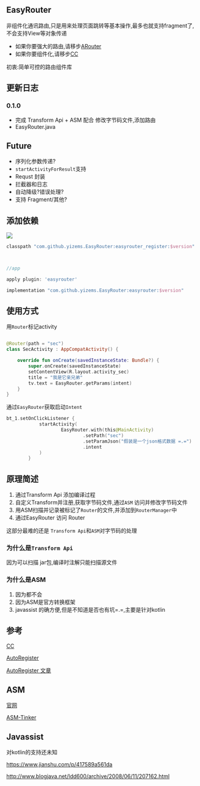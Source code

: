 

## EasyRouter

非组件化通讯路由,只是用来处理页面跳转等基本操作,最多也就支持fragment了,不会支持View等对象传递

- 如果你要强大的路由,请移步[ARouter](https://github.com/alibaba/ARouter)
- 如果你要组件化,请移步[CC](https://github.com/luckybilly/CC)

初衷:简单可控的路由组件库

## 更新日志


### 0.1.0

- 完成 Transform Api + ASM 配合 修改字节码文件,添加路由
- EasyRouter.java


## Future

- 序列化参数传递?
- `startActivityForResult`支持
- Requst 封装
- 拦截器和日志
- 自动降级?错误处理?
- 支持 Fragment/其他?

## 添加依赖

[![](https://jitpack.io/v/yizems/EasyRouter.svg)](https://jitpack.io/#yizems/EasyRouter)



```gradle
classpath "com.github.yizems.EasyRouter:easyrouter_register:$version"



//app

apply plugin: 'easyrouter'

implementation "com.github.yizems.EasyRouter:easyrouter:$version"

```


## 使用方式

用`Router`标记activity
```kotlin

@Router(path = "sec")
class SecActivity : AppCompatActivity() {

    override fun onCreate(savedInstanceState: Bundle?) {
        super.onCreate(savedInstanceState)
        setContentView(R.layout.activity_sec)
        title = "我是它亲兄弟"
        tv.text = EasyRouter.getParams(intent)
    }
}
```

通过`EasyRouter`获取启动`Intent`
```kotlin
bt_1.setOnClickListener {
            startActivity(
                    EasyRouter.with(this@MainActivity)
                            .setPath("sec")
                            .setParamJson("假装是一个json格式数据 =.=")
                            .intent
            )
        }

```


## 原理简述

1. 通过Transform Api 添加编译过程
2. 自定义Transform并注册,获取字节码文件,通过`ASM` 访问并修改字节码文件
3. 用ASM扫描并记录被标记了`Router`的文件,并添加到`RouterManager`中
4. 通过EasyRouter 访问 Router


这部分最难的还是 `Transform Api`和`ASM`对字节码的处理

### 为什么是`Transform Api`

因为可以扫描 jar包,编译时注解只能扫描源文件

### 为什么是ASM

1. 因为都不会
2. 因为ASM是官方转换框架
3. javassist 的确方便,但是不知道是否也有坑=.=,主要是针对kotlin

## 参考

[CC](https://github.com/luckybilly/CC)

[AutoRegister](https://github.com/luckybilly/AutoRegister)

[AutoRegister 文章](https://juejin.im/post/5a2b95b96fb9a045284669a9)



## ASM

[官网](https://asm.ow2.io/)

[ASM-Tinker](https://blog.csdn.net/l2show/article/details/54846682)


## Javassist

对kotlin的支持还未知

https://www.jianshu.com/p/417589a561da




http://www.blogjava.net/ldd600/archive/2008/06/11/207162.html